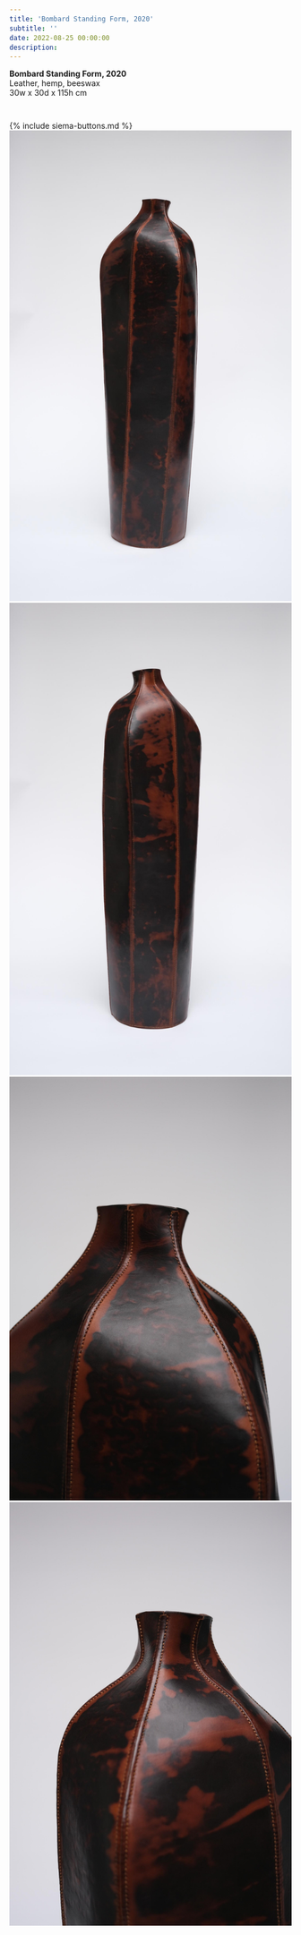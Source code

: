 ```yaml
---
title: 'Bombard Standing Form, 2020'
subtitle: ''
date: 2022-08-25 00:00:00
description: 
---
```

<div class="siema-outer">

<p style="margin-left: 0; padding-bottom: 2em">
	<b>Bombard Standing Form, 2020</b><br />
	Leather, hemp, beeswax<br />
	30w x 30d x 115h cm
</p>
{% include siema-buttons.md %}

<div class="siema">
<div>
<img src="/images/new/sculptures/bombard-standing-form/shrunk/1.r.jpg" />
</div>
<div>
<img src="/images/new/sculptures/bombard-standing-form/shrunk/2.r.jpg" />
</div>
<div>
<img src="/images/new/sculptures/bombard-standing-form/shrunk/3.r.jpg" />
</div>
<div>
<img src="/images/new/sculptures/bombard-standing-form/shrunk/4.r.jpg" />
</div>
</div>


<p style="margin-left: 0; padding-bottom: 2em">
 
</p>

</div>


